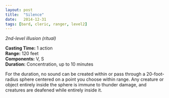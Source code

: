 ```yaml
---
layout: post
title:  "Silence"
date:   2014-12-31
tags: [bard, cleric, ranger, level2]
---
```


_2nd-level illusion (ritual)_

**Casting Time:** 1 action  
**Range:** 120 feet  
**Components:** V, S  
**Duration:** Concentration, up to 10 minutes

For the duration, no sound can be created within or pass through a 20-foot-radius sphere centered on a point you choose within range. Any creature or object entirely inside the sphere is immune to thunder damage, and creatures are deafened while entirely inside it.
